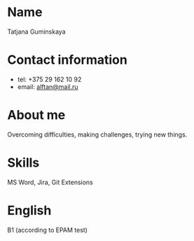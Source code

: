 # **Name** 
 Tatjana Guminskaya 
# **Contact information** 
* tel: +375 29 162 10 92 
* email: alftan@mail.ru 
# **About me**
Overcoming difficulties, making challenges, trying new things.
# **Skills** 
MS Word, Jira, Git Extensions
# **English**
B1 (according to EPAM test)